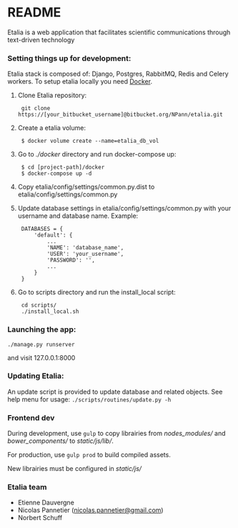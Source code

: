 # README #

Etalia is a web application that facilitates scientific communications through 
text-driven technology 

### Setting things up for development:

Etalia stack is composed of: Django, Postgres, RabbitMQ, Redis and Celery workers. 
To setup etalia locally you need [Docker](https://www.docker.com/).   

1. Clone Etalia repository:
        
        git clone https://[your_bitbucket_username]@bitbucket.org/NPann/etalia.git

2. Create a etalia volume:

        $ docker volume create --name=etalia_db_vol

3. Go to _./docker_ directory and run docker-compose up:

        $ cd [project-path]/docker
        $ docker-compose up -d

4. Copy etalia/config/settings/common.py.dist to etalia/config/settings/common.py

5. Update database settings in etalia/config/settings/common.py with your username and database name. Example:
    
        DATABASES = {
            'default': {
                ...
                'NAME': 'database_name',
                'USER': 'your_username',
                'PASSWORD': '',
                ...
            }
        }

6. Go to scripts directory and run the install_local script:

        cd scripts/
        ./install_local.sh

### Launching the app:

`
./manage.py runserver
`

and visit 127.0.0.1:8000

### Updating Etalia:

An update script is provided to update database and related objects.
See help menu for usage:
`
./scripts/routines/update.py -h
`

### Frontend dev ###

During development, use ```gulp``` to copy librairies from *nodes_modules/* and *bower_components/* to *static/js/lib/*.

For production, use ```gulp prod``` to build compiled assets. 

New librairies must be configured in *static/js/*

### Etalia team ###

* Etienne Dauvergne
* Nicolas Pannetier (nicolas.pannetier@gmail.com)
* Norbert Schuff
